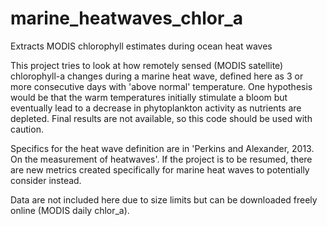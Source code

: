 # marine_heatwaves_chlor_a
Extracts MODIS chlorophyll estimates during ocean heat waves

This project tries to look at how remotely sensed (MODIS satellite) chlorophyll-a changes during a marine heat wave, defined here as 3 or more consecutive days with 'above normal' temperature. One hypothesis would be that the warm temperatures initially stimulate a bloom but eventually lead to a decrease in phytoplankton activity as nutrients are depleted. Final results are not available, so this code should be used with caution.

Specifics for the heat wave definition are in 'Perkins and Alexander, 2013. On the measurement of heatwaves'. If the project is to be resumed, there are new metrics created specifically for marine heat waves to potentially consider instead. 

Data are not included here due to size limits but can be downloaded freely online (MODIS daily chlor_a). 


